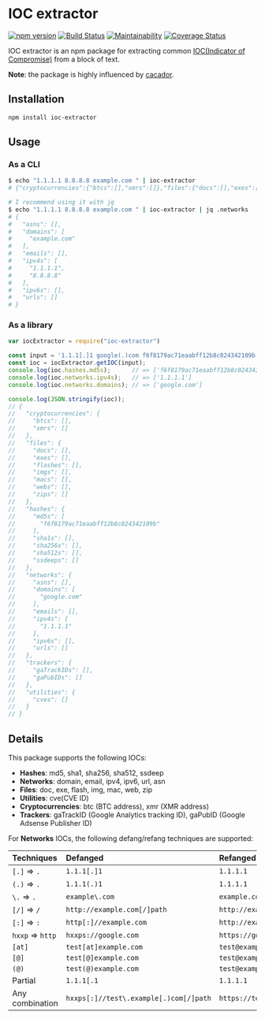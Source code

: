 # IOC extractor

[![npm version](https://badge.fury.io/js/ioc-extractor.svg)](https://badge.fury.io/js/ioc-extractor)
[![Build Status](https://travis-ci.org/ninoseki/ioc-extractor.svg?branch=master)](https://travis-ci.org/ninoseki/ioc-extractor)
[![Maintainability](https://api.codeclimate.com/v1/badges/d1e7e771f4b12e6415d1/maintainability)](https://codeclimate.com/github/ninoseki/ioc-extractor/maintainability)
[![Coverage Status](https://coveralls.io/repos/github/ninoseki/ioc-extractor/badge.svg)](https://coveralls.io/github/ninoseki/ioc-extractor)

IOC extractor is an npm package for extracting common [IOC(Indicator of Compromise)](https://en.wikipedia.org/wiki/Indicator_of_compromise) from a block of text.

**Note**: the package is highly influenced by [cacador](https://github.com/sroberts/cacador).

## Installation

```sh
npm install ioc-extractor
```

## Usage

### As a CLI

```sh
$ echo "1.1.1.1 8.8.8.8 example.com " | ioc-extractor
# {"cryptocurrencies":{"btcs":[],"xmrs":[]},"files":{"docs":[],"exes":[],"flashes":[],"imgs":[],"macs":[],"webs":[],"zips":[]},"hashes":{"md5s":[],"sha1s":[],"sha256s":[],"sha512s":[],"ssdeeps":[]},"networks":{"asns":[],"domains":["example.com"],"emails":[],"ipv4s":["1.1.1.1","8.8.8.8"],"ipv6s":[],"urls":[]},"trackers":{"gaTrackIDs":[],"gaPubIDs":[]},"utilities":{"cves":[]}}

# I recommend using it with jq
$ echo "1.1.1.1 8.8.8.8 example.com " | ioc-extractor | jq .networks
# {
#   "asns": [],
#   "domains": [
#     "example.com"
#   ],
#   "emails": [],
#   "ipv4s": [
#     "1.1.1.1",
#     "8.8.8.8"
#   ],
#   "ipv6s": [],
#   "urls": []
# }
```

### As a library

```ts
var iocExtractor = require("ioc-extractor")

const input = '1.1.1[.]1 google(.)com f6f8179ac71eaabff12b8c024342109b';
const ioc = iocExtractor.getIOC(input);
console.log(ioc.hashes.md5s);      // => ['f6f8179ac71eaabff12b8c024342109b']
console.log(ioc.networks.ipv4s);   // => ['1.1.1.1']
console.log(ioc.networks.domains); // => ['google.com']

console.log(JSON.stringify(ioc));
// {
//   "cryptocurrencies": {
//     "btcs": [],
//     "xmrs": []
//   },
//   "files": {
//     "docs": [],
//     "exes": [],
//     "flashes": [],
//     "imgs": [],
//     "macs": [],
//     "webs": [],
//     "zips": []
//   },
//   "hashes": {
//     "md5s": [
//       "f6f8179ac71eaabff12b8c024342109b"
//     ],
//     "sha1s": [],
//     "sha256s": [],
//     "sha512s": [],
//     "ssdeeps": []
//   },
//   "networks": {
//     "asns": [],
//     "domains": [
//       "google.com"
//     ],
//     "emails": [],
//     "ipv4s": [
//       "1.1.1.1"
//     ],
//     "ipv6s": [],
//     "urls": []
//   },
//   "trackers": {
//     "gaTrackIDs": [],
//     "gaPubIDs": []
//   },
//   "utilities": {
//     "cves": []
//   }
// }
```

## Details

This package supports the following IOCs:

- **Hashes**: md5, sha1, sha256, sha512, ssdeep
- **Networks**: domain, email, ipv4, ipv6, url, asn
- **Files**: doc, exe, flash, img, mac, web, zip
- **Utilities**: cve(CVE ID)
- **Cryptocurrencies**: btc (BTC address), xmr (XMR address)
- **Trackers**: gaTrackID (Google Analytics tracking ID), gaPubID (Google Adsense Publisher ID)

For **Networks** IOCs, the following defang/refang techniques are supported:

| Techniques       | Defanged                               | Refanged                        |
|:-----------------|:---------------------------------------|:--------------------------------|
| `[.]` => `.`     | `1.1.1[.]1`                            | `1.1.1.1`                       |
| `(.)` => `.`     | `1.1.1(.)1`                            | `1.1.1.1`                       |
| `\.`  => `.`     | `example\.com`                         | `example.com`                   |
| `[/]` => `/`     | `http://example.com[/]path`            | `http://example.com/path`       |
| `[:]` => `:`     | `http[:]//example.com`                 | `http://example.com`            |
| `hxxp` => `http` | `hxxps://google.com`                   | `https://google.com`            |
| `[at]`           | `test[at]example.com`                  | `test@example.com`              |
| `[@]`            | `test[@]example.com`                   | `test@example.com`              |
| `(@)`            | `test(@)example.com`                   | `test@example.com`              |
| Partial          | `1.1.1[.1`                             | `1.1.1.1`                       |
| Any combination  | `hxxps[:]//test\.example[.)com[/]path` | `https://test.example.com/path` |

